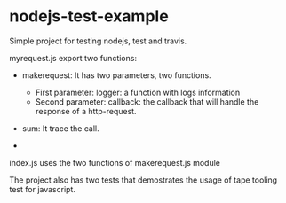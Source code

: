 # nodejs-test-example

Simple project for testing nodejs, test and travis.

myrequest.js export two functions:

* makerequest: It has two parameters, two functions.
  *  First parameter: logger: a function with logs information   
  *  Second parameter: callback: the callback that will handle the response of a http-request.

* sum: It trace the call.
* 

index.js uses the two functions of makerequest.js module


The project also has two tests that demostrates the usage of tape tooling test for javascript.




